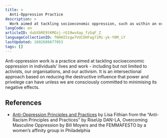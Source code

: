 ```yaml
---
title: >
  Anti-Oppression Practice
description: >
  Work aimed at tackling socioeconomic oppression, such as within an organisation.
langCode: en
articleID: dubXbRE9tKMOzj-rG19wv4ap_fzGqF_Z
languageCollectionID: fN4HI5zgw7VUCUHFag7iMi-yk-Y0M_iY
lastUpdated: 1602689677053
tags: []
---
```


Anti-oppression work is a practice aimed at tackling socioeconomic oppression in individuals' lives and work - including but not limited to activists, our organisations, and our activism. It is an intersectional approach based on reducing the destructive influence that power and privelege can have unless we are consciously committed to minimising its negative effects.

## References

-   [Anti-Oppression Principles and Practices](https://docs.google.com/Doc?id=dd323hvj_1203cbjhtthc) by Lisa Fithian from the “Anti-Racism Principles and Practices” by RiseUp DAN-LA, Overcoming Masculine Oppression by Bill Moyers and the FEMMAFESTO by a women’s affinity group in Philadelphia